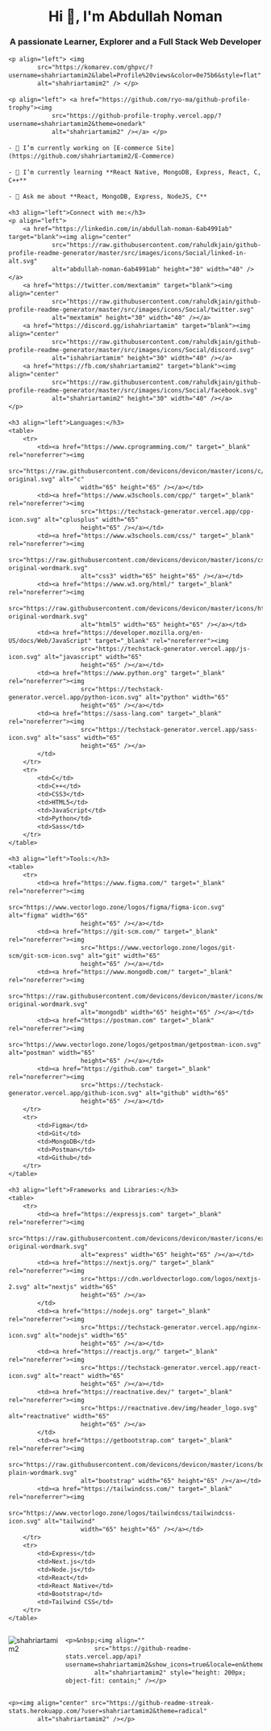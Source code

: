 <!DOCTYPE html>
<html lang="en">

<head>
    <meta charset="UTF-8">
    <meta name="viewport" content="width=device-width, initial-scale=1.0">
    <title>Document</title>
</head>

<body>
    <h1 align="center">Hi 👋, I'm Abdullah Noman</h1>
    <h3 align="center">A passionate Learner, Explorer and a Full Stack Web Developer</h3>

    <p align="left"> <img
            src="https://komarev.com/ghpvc/?username=shahriartamim2&label=Profile%20views&color=0e75b6&style=flat"
            alt="shahriartamim2" /> </p>

    <p align="left"> <a href="https://github.com/ryo-ma/github-profile-trophy"><img
                src="https://github-profile-trophy.vercel.app/?username=shahriartamim2&theme=onedark"
                alt="shahriartamim2" /></a> </p>

    - 🔭 I’m currently working on [E-commerce Site](https://github.com/shahriartamim2/E-Commerce)

    - 🌱 I’m currently learning **React Native, MongoDB, Express, React, C, C++**

    - 💬 Ask me about **React, MongoDB, Express, NodeJS, C**

    <h3 align="left">Connect with me:</h3>
    <p align="left">
        <a href="https://linkedin.com/in/abdullah-noman-6ab4991ab" target="blank"><img align="center"
                src="https://raw.githubusercontent.com/rahuldkjain/github-profile-readme-generator/master/src/images/icons/Social/linked-in-alt.svg"
                alt="abdullah-noman-6ab4991ab" height="30" width="40" /></a>
        <a href="https://twitter.com/mextamim" target="blank"><img align="center"
                src="https://raw.githubusercontent.com/rahuldkjain/github-profile-readme-generator/master/src/images/icons/Social/twitter.svg"
                alt="mextamim" height="30" width="40" /></a>
        <a href="https://discord.gg/ishahriartamim" target="blank"><img align="center"
                src="https://raw.githubusercontent.com/rahuldkjain/github-profile-readme-generator/master/src/images/icons/Social/discord.svg"
                alt="ishahriartamim" height="30" width="40" /></a>
        <a href="https://fb.com/shahriartamim2" target="blank"><img align="center"
                src="https://raw.githubusercontent.com/rahuldkjain/github-profile-readme-generator/master/src/images/icons/Social/facebook.svg"
                alt="shahriartamim2" height="30" width="40" /></a>
    </p>

    <h3 align="left">Languages:</h3>
    <table>
        <tr>
            <td><a href="https://www.cprogramming.com/" target="_blank" rel="noreferrer"><img
                        src="https://raw.githubusercontent.com/devicons/devicon/master/icons/c/c-original.svg" alt="c"
                        width="65" height="65" /></a></td>
            <td><a href="https://www.w3schools.com/cpp/" target="_blank" rel="noreferrer"><img
                        src="https://techstack-generator.vercel.app/cpp-icon.svg" alt="cplusplus" width="65"
                        height="65" /></a></td>
            <td><a href="https://www.w3schools.com/css/" target="_blank" rel="noreferrer"><img
                        src="https://raw.githubusercontent.com/devicons/devicon/master/icons/css3/css3-original-wordmark.svg"
                        alt="css3" width="65" height="65" /></a></td>
            <td><a href="https://www.w3.org/html/" target="_blank" rel="noreferrer"><img
                        src="https://raw.githubusercontent.com/devicons/devicon/master/icons/html5/html5-original-wordmark.svg"
                        alt="html5" width="65" height="65" /></a></td>
            <td><a href="https://developer.mozilla.org/en-US/docs/Web/JavaScript" target="_blank" rel="noreferrer"><img
                        src="https://techstack-generator.vercel.app/js-icon.svg" alt="javascript" width="65"
                        height="65" /></a></td>
            <td><a href="https://www.python.org" target="_blank" rel="noreferrer"><img
                        src="https://techstack-generator.vercel.app/python-icon.svg" alt="python" width="65"
                        height="65" /></a></td>
            <td><a href="https://sass-lang.com" target="_blank" rel="noreferrer"><img
                        src="https://techstack-generator.vercel.app/sass-icon.svg" alt="sass" width="65"
                        height="65" /></a>
            </td>
        </tr>
        <tr>
            <td>C</td>
            <td>C++</td>
            <td>CSS3</td>
            <td>HTML5</td>
            <td>JavaScript</td>
            <td>Python</td>
            <td>Sass</td>
        </tr>
    </table>

    <h3 align="left">Tools:</h3>
    <table>
        <tr>
            <td><a href="https://www.figma.com/" target="_blank" rel="noreferrer"><img
                        src="https://www.vectorlogo.zone/logos/figma/figma-icon.svg" alt="figma" width="65"
                        height="65" /></a></td>
            <td><a href="https://git-scm.com/" target="_blank" rel="noreferrer"><img
                        src="https://www.vectorlogo.zone/logos/git-scm/git-scm-icon.svg" alt="git" width="65"
                        height="65" /></a></td>
            <td><a href="https://www.mongodb.com/" target="_blank" rel="noreferrer"><img
                        src="https://raw.githubusercontent.com/devicons/devicon/master/icons/mongodb/mongodb-original-wordmark.svg"
                        alt="mongodb" width="65" height="65" /></a></td>
            <td><a href="https://postman.com" target="_blank" rel="noreferrer"><img
                        src="https://www.vectorlogo.zone/logos/getpostman/getpostman-icon.svg" alt="postman" width="65"
                        height="65" /></a></td>
            <td><a href="https://github.com" target="_blank" rel="noreferrer"><img
                        src="https://techstack-generator.vercel.app/github-icon.svg" alt="github" width="65"
                        height="65" /></a></td>
        </tr>
        <tr>
            <td>Figma</td>
            <td>Git</td>
            <td>MongoDB</td>
            <td>Postman</td>
            <td>Github</td>
        </tr>
    </table>

    <h3 align="left">Frameworks and Libraries:</h3>
    <table>
        <tr>
            <td><a href="https://expressjs.com" target="_blank" rel="noreferrer"><img
                        src="https://raw.githubusercontent.com/devicons/devicon/master/icons/express/express-original-wordmark.svg"
                        alt="express" width="65" height="65" /></a></td>
            <td><a href="https://nextjs.org/" target="_blank" rel="noreferrer"><img
                        src="https://cdn.worldvectorlogo.com/logos/nextjs-2.svg" alt="nextjs" width="65"
                        height="65" /></a>
            </td>
            <td><a href="https://nodejs.org" target="_blank" rel="noreferrer"><img
                        src="https://techstack-generator.vercel.app/nginx-icon.svg" alt="nodejs" width="65"
                        height="65" /></a></td>
            <td><a href="https://reactjs.org/" target="_blank" rel="noreferrer"><img
                        src="https://techstack-generator.vercel.app/react-icon.svg" alt="react" width="65"
                        height="65" /></a></td>
            <td><a href="https://reactnative.dev/" target="_blank" rel="noreferrer"><img
                        src="https://reactnative.dev/img/header_logo.svg" alt="reactnative" width="65"
                        height="65" /></a>
            </td>
            <td><a href="https://getbootstrap.com" target="_blank" rel="noreferrer"><img
                        src="https://raw.githubusercontent.com/devicons/devicon/master/icons/bootstrap/bootstrap-plain-wordmark.svg"
                        alt="bootstrap" width="65" height="65" /></a></td>
            <td><a href="https://tailwindcss.com/" target="_blank" rel="noreferrer"><img
                        src="https://www.vectorlogo.zone/logos/tailwindcss/tailwindcss-icon.svg" alt="tailwind"
                        width="65" height="65" /></a></td>
        </tr>
        <tr>
            <td>Express</td>
            <td>Next.js</td>
            <td>Node.js</td>
            <td>React</td>
            <td>React Native</td>
            <td>Bootstrap</td>
            <td>Tailwind CSS</td>
        </tr>
    </table>





<div style="display: flex; flex-direction: row; gap: 10px;">
    <p><img align=""
            src="https://github-readme-stats.vercel.app/api/top-langs?username=shahriartamim2&show_icons=true&locale=en&layout=compact&theme=radical"
            alt="shahriartamim2" style="height: 200px; object-fit: contain;" /></p>

    <p>&nbsp;<img align=""
            src="https://github-readme-stats.vercel.app/api?username=shahriartamim2&show_icons=true&locale=en&theme=radical"
            alt="shahriartamim2" style="height: 200px; object-fit: contain;" /></p>
</div>


    <p><img align="center" src="https://github-readme-streak-stats.herokuapp.com/?user=shahriartamim2&theme=radical"
            alt="shahriartamim2" /></p>

</body>

</html>
